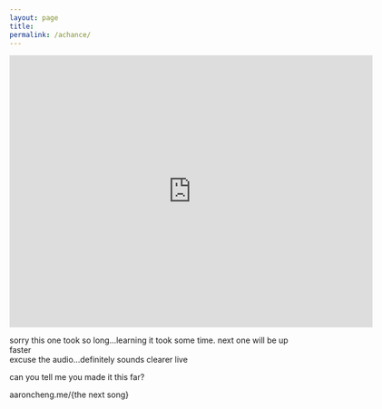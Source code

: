 ```yaml
---
layout: page
title: 
permalink: /achance/
---
```


<iframe width="640" height="480" src="https://www.youtube.com/embed/PwAsg2lYt9U?modestbranding=1" frameborder="0" allow="accelerometer; autoplay; encrypted-media; gyroscope; picture-in-picture" allowfullscreen></iframe>

sorry this one took so long...learning it took some time. next one will be up faster  
excuse the audio...definitely sounds clearer live  

can you tell me you made it this far?  

aaroncheng.me/{the next song}
